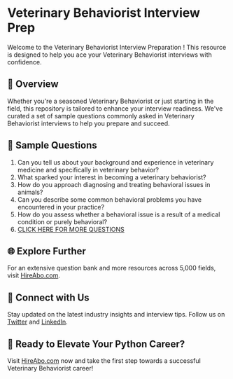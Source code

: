# Veterinary Behaviorist Interview Prep

Welcome to the Veterinary Behaviorist Interview Preparation ! This resource is designed to help you ace your Veterinary Behaviorist interviews with confidence.

## 🚀 Overview

Whether you're a seasoned Veterinary Behaviorist or just starting in the field, this repository is tailored to enhance your interview readiness. We've curated a set of sample questions commonly asked in Veterinary Behaviorist interviews to help you prepare and succeed.

## 📝 Sample Questions

1. Can you tell us about your background and experience in veterinary medicine and specifically in veterinary behavior?
2. What sparked your interest in becoming a veterinary behaviorist?
3. How do you approach diagnosing and treating behavioral issues in animals?
4. Can you describe some common behavioral problems you have encountered in your practice?
5. How do you assess whether a behavioral issue is a result of a medical condition or purely behavioral?
6. [CLICK HERE FOR MORE QUESTIONS](https://hireabo.com/job/24_0_17/Veterinary%20Behaviorist)

## 🌐 Explore Further

For an extensive question bank and more resources across 5,000 fields, visit [HireAbo.com](https://www.hireabo.com).

## 📱 Connect with Us

Stay updated on the latest industry insights and interview tips. Follow us on [Twitter](https://twitter.com/hireabo) and [LinkedIn](https://www.linkedin.com/in/hire-abo-3609972a8/).

## 🚀 Ready to Elevate Your Python Career?

Visit [HireAbo.com](https://www.hireabo.com) now and take the first step towards a successful Veterinary Behaviorist career!